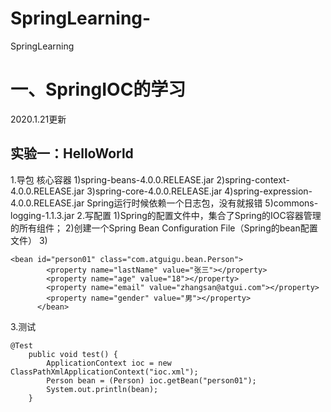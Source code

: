 # SpringLearning-
SpringLearning



# 一、SpringIOC的学习

2020.1.21更新

## 实验一：HelloWorld

1.导包
核心容器
	1)spring-beans-4.0.0.RELEASE.jar
	2)spring-context-4.0.0.RELEASE.jar
	3)spring-core-4.0.0.RELEASE.jar
	4)spring-expression-4.0.0.RELEASE.jar
Spring运行时候依赖一个日志包，没有就报错
	5)commons-logging-1.1.3.jar
2.写配置
	1)Spring的配置文件中，集合了Spring的IOC容器管理的所有组件；
	2)创建一个Spring Bean Configuration File（Spring的bean配置文件）
	3)

```
<bean id="person01" class="com.atguigu.bean.Person">
		<property name="lastName" value="张三"></property>
		<property name="age" value="18"></property>
		<property name="email" value="zhangsan@atgui.com"></property>
		<property name="gender" value="男"></property>
	  </bean>
```

3.测试

```
@Test
	public void test() {
		ApplicationContext ioc = new ClassPathXmlApplicationContext("ioc.xml");
		Person bean = (Person) ioc.getBean("person01");
		System.out.println(bean);
	}
```



